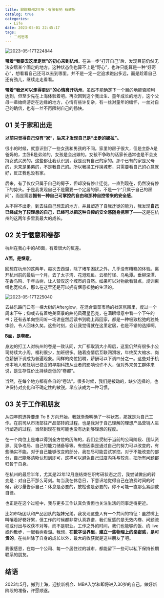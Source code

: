 ```yaml
---
title: 聊聊杭州2年多：有张有弛 有转折
catalog: true
categories:
  - Life
date: 2023-05-01 22:45:17
tags:
  - 二线思考
---
```


![2023-05-17T224844](2023-05-17T224844.png)

**带着“我要去这里定居”的初心来到杭州**。在进一步“打开自己”后，发现目前仍然无法安居某个固定的地方。这种状态倒也算不上是“野心”，也许只能算是一种“好奇心”，想看看自己还可以去到哪里。并不是一定一定追求跑出多远，而是趁着自己还有劲儿，继续走走看看。

**带着“我还可以走得更远”的心情离开杭州**。虽然不能确定下一个目的地能否顺利达到，但至少先在上海体验着吧。再次回到这个我出生、童年成长的地方，这个父母一辈始终游走在边缘的地方，心情有些许复杂，有一丝对童年的缅怀，一丝对自己的确信，也有一丝不再限制自己的畅快。

## 01  关于家和出走

**以前只觉得自己没有“家”，后来才发现自己是“出走的娜拉”。**

很小的时候，就意识到了一些女孩和男孩的不同。家里的房子很大，但是主卧A是爸妈的，主卧B是弟弟的。女孩是会出嫁的。女孩不争取的话家长通常也是不会支持女孩买房的。这些都让我认识到，我是没有自己的家的。那个已有的家是父母的，未来是弟弟的，不是我自己的。所以我换工作换城市，只需要看自己的心意就好，反正我也没有家。

后来，有了仅仅只属于自己的房子，但却没有停止迁徙。一直到现在，仍然没有停下的势头。于是我发现自己不是需要一个定居的家，不是一个“只属于自己的房间”，而是需要**拥有一种自己可掌控的自由和那种自控带来的安全感**。

从不得不出走，到去往自己想去的地方，并且塑造了自我迁徙的能力，我发现**自己已经成为了较理想的自己，已经可以把这种自控的安全感随身携带了**——这是在杭州的这两年多里我最大的成长。

## 02  关于惬意和卷都

杭州在我心中的AB面，有着很大的反差。

**A面，是惬意。**

回想在杭州的这两年，每次去西湖，除了堵车困扰之外，几乎没有糟糕的体验。离开杭州前的最后一个月，去了太子湾、花港观鱼、云栖竹径、乌龟潭。垂柳深潭、花香鸟鸣、千年古树，让人赞叹这个城市的自然。如果可以对物欲看轻点，规训束缚也宽松点，那么在这里还是可以拥有惬意松弛的生活的。

![2023-05-17T225040](2023-05-17T225040.png)

去益乐路门口有一棵大树的Afterglow，在混合着菜市场的社区氛围里，度过一个周末下午；抑或去有着绝美窗景的曲苑风荷星巴克，在满眼绿意中看一个下午的书；还有去单向空间听一场讲座然后读书到晚上再回家，都是一种极致松弛的独处体验，令人回味久矣。这些时刻，会让我觉得就在这里定居，也是不错的选择啊。

**B面，是卷都。**

身边的打工人对杭州的卷是一致认同，大厂都取消大小周后，这里仍然有很多小公司持续大小周，福利很少，加班很多。随着疫情后互联网滑坡，年终奖大缩水、岗位薪酬下调成为普遍现象。同样的岗位招聘，薪酬可以下调四分之一。这些对于杭州本地人和处境已稳妥的早期科技从业者的影响也许不大，但对外来务工群体来说，是生存性价比持续走低的“卷都”。

当然，在每个地方都有各自的“卷法”。很多时候，我们是被动的，缺少选择的。也许保持对变化和不确定性的敏锐，早应该成为一种习惯。

## 03 关于工作和朋友

从四年前选择要走 To B 方向开始，我就渐渐明确了一种状态，那就是为自己工作。在前司从市场部往产品部转的过程，也是我对于自己理解的理想产品营销人进行塑造的过程，当然到现在我可能也没有达到够理想的程度。

在一个岗位上是难以得到全方位的历练的，我们会受制于当前的公司阶段、团队资源、竞争格局、自己的能力储备等等。有些因素是通过自己的努力可以改变的，有些确实不能。对于自己能够改变的部分，我在尽可能尝试掌控。对于不能改变的部分，自己能够清晰认知到即可，这样可以避免自己过度内耗与较真，把所有问题都归咎于自身。

在杭州的最后半年，尤其是22年12月底结束在职考研状态之后，我尝试做出的转变是：对自己不那么苛刻。每当我在休息日，下意识地觉得自己在浪费时间的时候，我尽量告诉自己：休息是必要的，放松也是必要的，你不可能一直那么紧绷或自律。

也正是在这个过程中，我与更多工作认真负责但也关注生活的同事走得更近。

比如市场团队和产品团队的姐妹兄弟。我发现这些人有一个共同的特征：虽然嘴上叫嚷着好卷好累，但工作的时候都非常认真靠谱，我们反感的是无效内卷、问题流程或付出与收获不对等，而不是职业。工作之外的时间，我们也能够约饭、约 live 或约散步，一起看树看湖。我想，**在数字世界里，建立一些物理上的亲密感，是可贵的**。在杭州除了自身的成长以外，最大的收获就是这些朋友了吧。

我很感恩，在每一个公司、每一个居住过的城市，都能留下一些可以私下保持长期联系的朋友。

## 结语

2023年5月，搬到上海，迎接新机会、MBA入学和即将进入30岁的自己。做好新阶段的准备，许愿顺遂。
